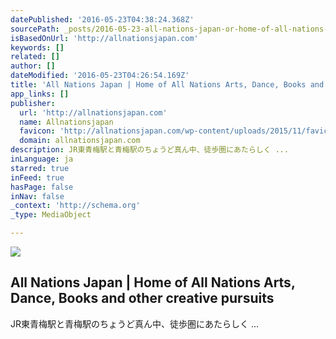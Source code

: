 ```yaml
---
datePublished: '2016-05-23T04:38:24.368Z'
sourcePath: _posts/2016-05-23-all-nations-japan-or-home-of-all-nations-arts-dance-books-a.md
isBasedOnUrl: 'http://allnationsjapan.com'
keywords: []
related: []
author: []
dateModified: '2016-05-23T04:26:54.169Z'
title: 'All Nations Japan | Home of All Nations Arts, Dance, Books and other creative pursuits'
app_links: []
publisher:
  url: 'http://allnationsjapan.com'
  name: Allnationsjapan
  favicon: 'http://allnationsjapan.com/wp-content/uploads/2015/11/favicon.png'
  domain: allnationsjapan.com
description: JR東青梅駅と青梅駅のちょうど真ん中、徒歩圏にあたらしく ...
inLanguage: ja
starred: true
inFeed: true
hasPage: false
inNav: false
_context: 'http://schema.org'
_type: MediaObject

---
```

<article style=""><img src="https://s3-us-west-2.amazonaws.com/the-grid-img/p/09774b74318c68e212e9747e00b131c6daf7d028.jpg" /><h1>All Nations Japan | Home of All Nations Arts, Dance, Books and other creative pursuits</h1><p>JR東青梅駅と青梅駅のちょうど真ん中、徒歩圏にあたらしく ...</p></article>